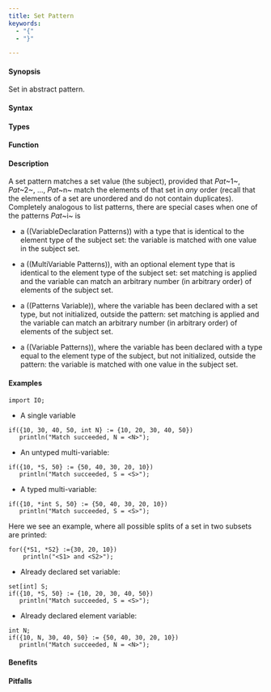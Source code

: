 ```yaml
---
title: Set Pattern
keywords:
  - "{"
  - "}"

---
```


#### Synopsis

Set in abstract pattern.

#### Syntax

#### Types

#### Function

#### Description

A set pattern matches a set value (the subject), provided that _Pat_~1~, _Pat_~2~, ..., _Pat_~n~ match the elements of that set in *any* order
(recall that the elements of a set are unordered and do not contain duplicates).
Completely analogous to list patterns, there are special cases when one of the patterns _Pat_~i~ is

*  a ((VariableDeclaration Patterns)) with a type that is identical to the element type of the subject set: the variable is matched with one value  in the subject set.

*  a ((MultiVariable Patterns)), with an optional element type that is identical to the element type of the subject set: set matching is applied and the variable can match an arbitrary number (in arbitrary order) of elements of the subject set.

*  a ((Patterns Variable)), where the variable has been declared with a set type, but not initialized, outside the pattern: set matching is applied and the variable can match an arbitrary number (in arbitrary order) of elements of the subject set.

*  a ((Variable Patterns)), where the variable has been declared with a type equal to the element type of the subject, but not initialized, outside the pattern: the variable is matched with one value in the subject set.




#### Examples

```rascal-shell
import IO;
```

* A single variable
```rascal-shell,continue
if({10, 30, 40, 50, int N} := {10, 20, 30, 40, 50})
   println("Match succeeded, N = <N>");
```

* An untyped multi-variable:
```rascal-shell,continue
if({10, *S, 50} := {50, 40, 30, 20, 10})
   println("Match succeeded, S = <S>");
```

* A typed multi-variable:
```rascal-shell,continue
if({10, *int S, 50} := {50, 40, 30, 20, 10})
   println("Match succeeded, S = <S>");
```
Here we see an example, where all possible splits of a set in two subsets are printed:
```rascal-shell,continue
for({*S1, *S2} :={30, 20, 10})
    println("<S1> and <S2>");
```

* Already declared set variable:
```rascal-shell,continue
set[int] S;
if({10, *S, 50} := {10, 20, 30, 40, 50})
   println("Match succeeded, S = <S>");
```

* Already declared element variable:
```rascal-shell,continue
int N;
if({10, N, 30, 40, 50} := {50, 40, 30, 20, 10})
   println("Match succeeded, N = <N>");
```

#### Benefits

#### Pitfalls

